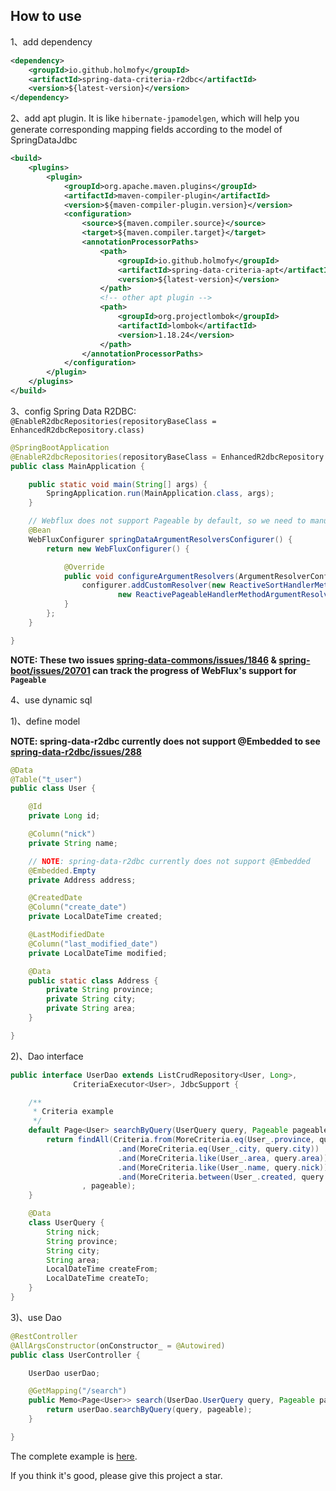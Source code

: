 ## How to use

1、add dependency
```xml
<dependency>
    <groupId>io.github.holmofy</groupId>
    <artifactId>spring-data-criteria-r2dbc</artifactId>
    <version>${latest-version}</version>
</dependency>
```

2、add apt plugin. It is like `hibernate-jpamodelgen`, which will help you generate corresponding mapping fields according to the model of SpringDataJdbc
```xml
<build>
    <plugins>
        <plugin>
            <groupId>org.apache.maven.plugins</groupId>
            <artifactId>maven-compiler-plugin</artifactId>
            <version>${maven-compiler-plugin.version}</version>
            <configuration>
                <source>${maven.compiler.source}</source>
                <target>${maven.compiler.target}</target>
                <annotationProcessorPaths>
                    <path>
                        <groupId>io.github.holmofy</groupId>
                        <artifactId>spring-data-criteria-apt</artifactId>
                        <version>${latest-version}</version>
                    </path>
                    <!-- other apt plugin -->
                    <path>
                        <groupId>org.projectlombok</groupId>
                        <artifactId>lombok</artifactId>
                        <version>1.18.24</version>
                    </path>
                </annotationProcessorPaths>
            </configuration>
        </plugin>
    </plugins>
</build>
```

3、config Spring Data R2DBC: `@EnableR2dbcRepositories(repositoryBaseClass = EnhancedR2dbcRepository.class)`

```java
@SpringBootApplication
@EnableR2dbcRepositories(repositoryBaseClass = EnhancedR2dbcRepository.class)
public class MainApplication {

    public static void main(String[] args) {
        SpringApplication.run(MainApplication.class, args);
    }

    // Webflux does not support Pageable by default, so we need to manually register it.
    @Bean
    WebFluxConfigurer springDataArgumentResolversConfigurer() {
        return new WebFluxConfigurer() {

            @Override
            public void configureArgumentResolvers(ArgumentResolverConfigurer configurer) {
                configurer.addCustomResolver(new ReactiveSortHandlerMethodArgumentResolver(),
                        new ReactivePageableHandlerMethodArgumentResolver());
            }
        };
    }

}
```

**NOTE: These two issues [spring-data-commons/issues/1846](https://github.com/spring-projects/spring-data-commons/issues/1846) & [spring-boot/issues/20701](https://github.com/spring-projects/spring-boot/issues/20701) can track the progress of WebFlux's support for `Pageable`**

4、use dynamic sql

1)、define model

**NOTE: spring-data-r2dbc currently does not support @Embedded to see [spring-data-r2dbc/issues/288](https://github.com/spring-projects/spring-data-r2dbc/issues/288)**

```java
@Data
@Table("t_user")
public class User {

    @Id
    private Long id;

    @Column("nick")
    private String name;

    // NOTE: spring-data-r2dbc currently does not support @Embedded 
    @Embedded.Empty
    private Address address;

    @CreatedDate
    @Column("create_date")
    private LocalDateTime created;

    @LastModifiedDate
    @Column("last_modified_date")
    private LocalDateTime modified;

    @Data
    public static class Address {
        private String province;
        private String city;
        private String area;
    }

}
```
2)、Dao interface
```java
public interface UserDao extends ListCrudRepository<User, Long>, 
              CriteriaExecutor<User>, JdbcSupport {

    /**
     * Criteria example
     */
    default Page<User> searchByQuery(UserQuery query, Pageable pageable) {
        return findAll(Criteria.from(MoreCriteria.eq(User_.province, query.province))
                        .and(MoreCriteria.eq(User_.city, query.city))
                        .and(MoreCriteria.like(User_.area, query.area))
                        .and(MoreCriteria.like(User_.name, query.nick))
                        .and(MoreCriteria.between(User_.created, query.createFrom, query.createTo))
                , pageable);
    }

    @Data
    class UserQuery {
        String nick;
        String province;
        String city;
        String area;
        LocalDateTime createFrom;
        LocalDateTime createTo;
    }
}
```
3)、use Dao
```java
@RestController
@AllArgsConstructor(onConstructor_ = @Autowired)
public class UserController {

    UserDao userDao;

    @GetMapping("/search")
    public Memo<Page<User>> search(UserDao.UserQuery query, Pageable pageable) {
        return userDao.searchByQuery(query, pageable);
    }

}
```

The complete example is [here](../spring-data-criteria-example/spring-data-criteria-r2dbc-example).

If you think it's good, please give this project a star.
